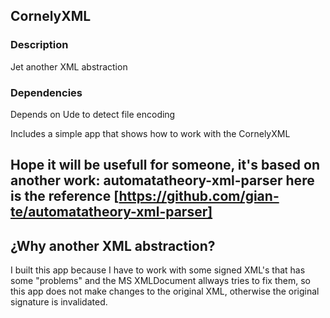 ## CornelyXML
### Description
Jet another XML abstraction
### Dependencies
Depends on Ude to detect file encoding

Includes a simple app that shows how to work with the CornelyXML

## Hope it will be usefull for someone, it's based on another work: automatatheory-xml-parser here is the reference [https://github.com/gian-te/automatatheory-xml-parser]

## ¿Why another XML abstraction?
I built this app because I have to work with some signed XML's that has some "problems" and the MS XMLDocument allways tries to fix them, so this app does not make changes to the original XML, otherwise the original signature is invalidated.
